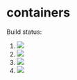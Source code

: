 # containers

Build status:

1. [![](https://github.com/nliyanage/containers/workflows/tests-BST/badge.svg)](https://github.com/nliyanage/containers/actions?query=workflow%3Atests-BST)
1. [![](https://github.com/mikeizbicki/nliyanage/workflows/tests-BinaryTree/badge.svg)](https://github.com/nliyanage/containers/actions?query=workflow%3Atests-BinaryTree)
1. [![](https://github.com/nliyanage/containers/workflows/tests-fibonacci/badge.svg)](https://github.com/nliyanage/containers/actions?query=workflow%3Atests-fibonacci)
1. [![](https://github.com/nliyanage/containers/workflows/tests-range/badge.svg)](https://github.com/nliyanage/containers/actions?query=workflow%3Atests-range)
